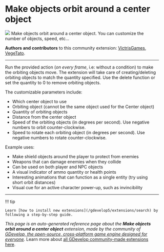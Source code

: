 # Make objects orbit around a center object

<img src="https://resources.gdevelop-app.com/assets/Icons/Glyphster Pack/Master/SVG/Space/Space_earth_moon_orbit.svg" class="extension-icon"></img>
Make objects orbit around a center object. You can customize the number of objects, speed, etc...

**Authors and contributors** to this community extension: [VictrisGames](https://gd.games/VictrisGames), [VegeTato](https://gd.games/VegeTato).

---

Run the provided action (*on every frame*, i.e: without a condition) to make the orbiting objects move.
The extension will take care of creating/deleting orbiting objects to match the quantity specified. 
Use the delete function or set the quantity to 0 to remove orbiting objects.

The customizable parameters include:

- Which center object to use
- Orbiting object (cannot be the same object used for the Center object)
- Quantity of orbiting objects
- Distance from the center object
- Speed of the orbiting objects (in degrees per second).  Use negative numbers to orbit counter-clockwise.
- Speed to rotate each orbiting object (in degrees per second).  Use negative numbers to rotate counter-clockwise.

Example uses:

- Make shield objects around the player to protect from enemies
- Weapons that can damage enemies when they collide
- Can be used on both player and NPC objects 
- A visual indicator of ammo quantity or health points
- Interesting animations that can function as a single entity (try using short orbit distances)
- Visual cue for an active character power-up, such as invincibility

---

!!! tip

    Learn [how to install new extensions](/gdevelop5/extensions/search) by following a step-by-step guide.

*This page is an auto-generated reference page about the **Make objects orbit around a center object** extension, made by the community of [GDevelop, the open-source, cross-platform game engine designed for everyone](https://gdevelop.io/).* Learn more about [all GDevelop community-made extensions here](/gdevelop5/extensions).